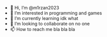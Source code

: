 - 👋 Hi, I’m @m1rzan2023
- 👀 I’m interested in programming and games
- 🌱 I’m currently learning idk what
- 💞️ I’m looking to collaborate on no one
- 📫 How to reach me bla bla bla

<!---
m1rzan2023/m1rzan2023 is a ✨ special ✨ repository because its `README.md` (this file) appears on your GitHub profile.
You can click the Preview link to take a look at your changes.
--->
